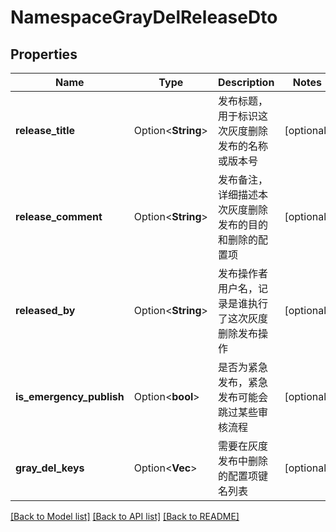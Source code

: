 # NamespaceGrayDelReleaseDto

## Properties

Name | Type | Description | Notes
------------ | ------------- | ------------- | -------------
**release_title** | Option<**String**> | 发布标题，用于标识这次灰度删除发布的名称或版本号 | [optional]
**release_comment** | Option<**String**> | 发布备注，详细描述本次灰度删除发布的目的和删除的配置项 | [optional]
**released_by** | Option<**String**> | 发布操作者用户名，记录是谁执行了这次灰度删除发布操作 | [optional]
**is_emergency_publish** | Option<**bool**> | 是否为紧急发布，紧急发布可能会跳过某些审核流程 | [optional]
**gray_del_keys** | Option<**Vec<String>**> | 需要在灰度发布中删除的配置项键名列表 | [optional]

[[Back to Model list]](../README.md#documentation-for-models) [[Back to API list]](../README.md#documentation-for-api-endpoints) [[Back to README]](../README.md)


